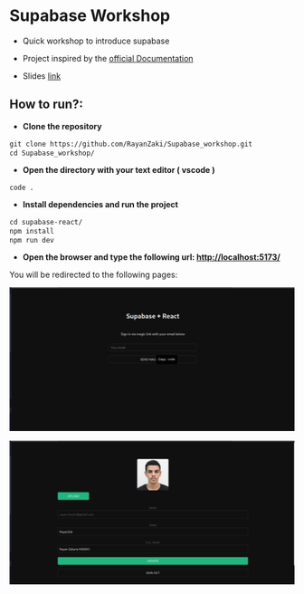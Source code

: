 # Supabase Workshop

- Quick workshop to introduce supabase
- Project inspired by the [official Documentation](https://supabase.com/docs/guides/getting-started/tutorials/with-react?database-method=sql)

- Slides [link](https://docs.google.com/presentation/d/1BFAaGYSvgKdOC5dF8OK7IIzwNB-oSxL26SldHt87D3I/edit?usp=sharing)



## How to run?:

- **Clone the repository** 
```
git clone https://github.com/RayanZaki/Supabase_workshop.git
cd Supabase_workshop/
```
- **Open the directory with your text editor ( vscode )**
```
code .
```

- **Install dependencies and run the project**
```
cd supabase-react/
npm install
npm run dev
```

- **Open the browser and type the following url: [http://localhost:5173/](http://localhost:5173/)**

You will be redirected to the following pages:

![](image.png)

![](image-1.png)

